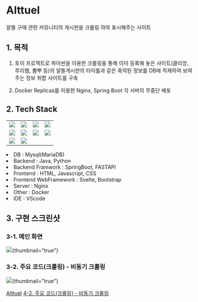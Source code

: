 # Alttuel
알뜰 구매 관련 커뮤니티의 게시판을 크롤링 하여 표시해주는 사이트

## 1. 목적
1. 토이 프로젝트로 파이썬을 이용한 크롤링을 통해 이미 등록해 놓은 사이트(클리앙, 루리웹, 뽐뿌 등)의 알뜰게시판의 타이틀과 같은 축약된 정보를 DB에 적재하여 보여주는 정보 취합 사이트를 구축

2. Docker Replicas를 이용한 Nginx, Spring Boot 각 서버의 무중단 배포

## 2. Tech Stack
<tabs>
    <tab title="Image">
        <table>
           <tr>
              <td><img src="mysql.jpg" /></td>
              <td><img src="python.jpg" /></td>
              <td><img src="java.jpg" /></td>
              <td><img src="springboot.jpg" /></td>
           </tr>
           <tr>
              <td><img src="html.jpg" /></td>
              <td><img src="css.jpg" /></td>
              <td><img src="svetle.jpg" /></td>
              <td><img src="nginx.jpg" /></td>
           </tr>
           <tr>
              <td><img src="vscode.jpg" /></td>
              <td><img src="docker.jpg" /></td>
           </tr>
        </table>
    </tab>
    <tab title="Text">
        <list>
            <li>DB : Mysql(MariaDB)</li>
            <li>Backend : Java, Python</li>
            <li>Backend Framwork : SpringBoot, FASTAPI</li>
            <li>Frontend : HTML, Javascript, CSS</li>
            <li>Frontend WebFramework : Svelte, Bootstrap</li>
            <li>Server : Nginx</li>
            <li>Other : Docker</li>
            <li>IDE : VScode</li>
        </list>
    </tab>
</tabs>

## 3. 구현 스크린샷
### 3-1. 메인 화면
![](01alttuel.jpg){thumbnail="true"}

### 3-2. 주요 코드(크롤링) - 비동기 크롤링
![](02alttuel.jpg){thumbnail="true"}

<seealso>
    <category ref="git">
        <a href="https://github.com/yoosc89/web-svlete-alttuel">Alttuel</a>
    </category>
    <category ref="code">
        <a href="https://github.com/yoosc89/web-svlete-alttuel/blob/master/crawlling/start.py">4-2. 주요 코드(크롤링) - 비동기 크롤링</a>
    </category>
</seealso>
